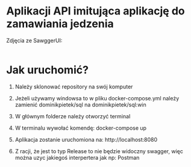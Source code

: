 # Aplikacji API imitująca aplikację do zamawiania jedzenia

Zdjęcia ze SawggerUI:

<img source="ReadmePhotos/swagger.png"/>

# Jak uruchomić?

1. Należy sklonować repository na swój komputer

2. Jeżeli używamy windowsa to w pliku docker-compose.yml należy zamienić dominikpietek/sql na dominikpietek/sql:win

2. W głównym folderze należy otworzyć terminal

3. W terminalu wywołać komendę: docker-compose up

4. Aplikacja zostanie uruchomiona na: http://localhost:8080

5. Z racji, że jest to typ Release to nie będzie widoczny swagger, więc można uzyc jakiegoś interpertera jak np: Postman